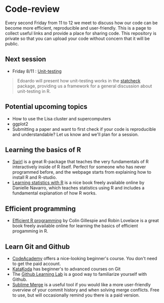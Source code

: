 # Code-review
Every second Friday from 11 to 12 we meet to discuss how our code can be become more efficient, reproducible and user-friendly. This is a page to collect useful links and provide a place for sharing code. This repository is private so that you can upload your code without concern that it will be public.

## Next session
- Friday 8/11 : [Unit-testing](https://en.wikipedia.org/wiki/Unit_testing)
 >Edoardo will present how unit-testing works in the [statcheck](http://statcheck.io/) package, providing us a framework for a general discussion about unit-testing in R.

## Potential upcoming topics
- How to use the Lisa cluster and supercomputers
- ggplot2
- Submitting a paper and want to first check if your code is reproducible and understandable? Let us know and we'll plan for a session.


## Learning the basics of R
- [Swirl](https://swirlstats.com/students.html) is a great R-package that teaches the very fundamentals of R interactively inside of R itself. Perfect for someone who has never programmed before, and the webpage starts from explaining how to install R and R-studio.
-  [Learning statistics with R](https://learningstatisticswithr.com/book/introR.html) is a nice book freely available online by Danielle Navarro, which teaches statistics using R and includes a fundamental explanation of how R works.


## Efficient programming
- [Efficient R programming](https://csgillespie.github.io/efficientR/index.html) by Colin Gillespie and Robin Lovelace is a great book freely available online for learning the basics of efficient progamming in R.

## Learn Git and Github
- [CodeAcademy](https://www.codecademy.com/learn/learn-git) offers a nice-looking beginner's course. You don't need to get the paid account.
- [KataKoda](https://www.katacoda.com/courses/git) has beginner's to advanced courses on Git
- The [Github Learning Lab](https://lab.github.com/) is a good way to familiarize yourself with Github.
- [Sublime Merge](https://www.sublimemerge.com/) is a useful tool if you would like a more user-friendly overview of your commit history and when solving merge conflicts. Free to use, but will occasionally remind you there is a paid version. 
